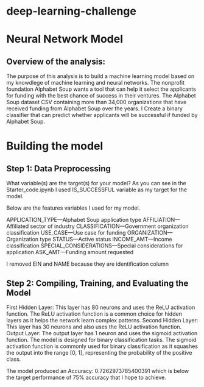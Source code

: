 # deep-learning-challenge
# Neural Network Model
## Overview of the analysis:
The purpose of this analysis is to build a machine learning model based on my knowdlege of machine learning and neural networks.
The nonprofit foundation Alphabet Soup wants a tool that can help it select the applicants for funding with the best chance of success in their ventures.  The Alphabet Soup dataset CSV containing more than 34,000 organizations that have received funding from Alphabet Soup over the years.  I Create a binary classifier that can predict whether applicants will be successful if funded by Alphabet Soup.
# Building the model 
## Step 1: Data Preprocessing
What variable(s) are the target(s) for your model?  As you can see in the Starter_code.ipynb I used IS_SUCCESSFUL variable as my target for the model.

Below are the features variables I used for my model.

APPLICATION_TYPE—Alphabet Soup application type
AFFILIATION—Affiliated sector of industry
CLASSIFICATION—Government organization classification
USE_CASE—Use case for funding
ORGANIZATION—Organization type
STATUS—Active status
INCOME_AMT—Income classification
SPECIAL_CONSIDERATIONS—Special considerations for application
ASK_AMT—Funding amount requested

I removed EIN and NAME because they are identification column

## Step 2: Compiling, Training, and Evaluating the Model
First Hidden Layer: This layer has 80 neurons and uses the ReLU activation function. The ReLU activation function is a common choice for hidden layers as it helps the network learn complex patterns.
Second Hidden Layer: This layer has 30 neurons and also uses the ReLU activation function.
Output Layer: The output layer has 1 neuron and uses the sigmoid activation function.  The model is designed for binary classification tasks. The sigmoid activation function is commonly used for binary classification as it squashes the output into the range [0, 1], representing the probability of the positive class.

The model produced an Accuracy: 0.7262973785400391 which is below the target performance of 75% accuracy that I hope to achieve.





 

